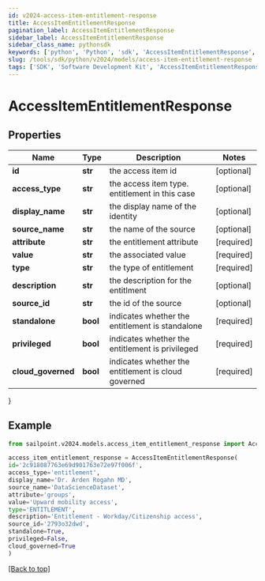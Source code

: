 ```yaml
---
id: v2024-access-item-entitlement-response
title: AccessItemEntitlementResponse
pagination_label: AccessItemEntitlementResponse
sidebar_label: AccessItemEntitlementResponse
sidebar_class_name: pythonsdk
keywords: ['python', 'Python', 'sdk', 'AccessItemEntitlementResponse', 'V2024AccessItemEntitlementResponse'] 
slug: /tools/sdk/python/v2024/models/access-item-entitlement-response
tags: ['SDK', 'Software Development Kit', 'AccessItemEntitlementResponse', 'V2024AccessItemEntitlementResponse']
---
```


# AccessItemEntitlementResponse


## Properties

Name | Type | Description | Notes
------------ | ------------- | ------------- | -------------
**id** | **str** | the access item id | [optional] 
**access_type** | **str** | the access item type. entitlement in this case | [optional] 
**display_name** | **str** | the display name of the identity | [optional] 
**source_name** | **str** | the name of the source | [optional] 
**attribute** | **str** | the entitlement attribute | [required]
**value** | **str** | the associated value | [required]
**type** | **str** | the type of entitlement | [required]
**description** | **str** | the description for the entitlment | [optional] 
**source_id** | **str** | the id of the source | [optional] 
**standalone** | **bool** | indicates whether the entitlement is standalone | [required]
**privileged** | **bool** | indicates whether the entitlement is privileged | [required]
**cloud_governed** | **bool** | indicates whether the entitlement is cloud governed | [required]
}

## Example

```python
from sailpoint.v2024.models.access_item_entitlement_response import AccessItemEntitlementResponse

access_item_entitlement_response = AccessItemEntitlementResponse(
id='2c918087763e69d901763e72e97f006f',
access_type='entitlement',
display_name='Dr. Arden Rogahn MD',
source_name='DataScienceDataset',
attribute='groups',
value='Upward mobility access',
type='ENTITLEMENT',
description='Entitlement - Workday/Citizenship access',
source_id='2793o32dwd',
standalone=True,
privileged=False,
cloud_governed=True
)

```
[[Back to top]](#) 

